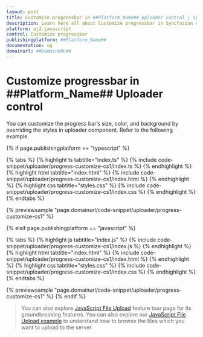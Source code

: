 ```yaml
---
layout: post
title: Customize progressbar in ##Platform_Name## Uploader control | Syncfusion
description: Learn here all about Customize progressbar in Syncfusion ##Platform_Name## Uploader control of Syncfusion Essential JS 2 and more.
platform: ej2-javascript
control: Customize progressbar 
publishingplatform: ##Platform_Name##
documentation: ug
domainurl: ##DomainURL##
---
```


# Customize progressbar in ##Platform_Name## Uploader control

You can customize the progress bar’s size, color, and background by overriding  the styles in uploader component. Refer to the following example.

{% if page.publishingplatform == "typescript" %}

 {% tabs %}
{% highlight ts tabtitle="index.ts" %}
{% include code-snippet/uploader/progress-customize-cs1/index.ts %}
{% endhighlight %}
{% highlight html tabtitle="index.html" %}
{% include code-snippet/uploader/progress-customize-cs1/index.html %}
{% endhighlight %}
{% highlight css tabtitle="styles.css" %}
{% include code-snippet/uploader/progress-customize-cs1/index.css %}
{% endhighlight %}
{% endtabs %}
        
{% previewsample "page.domainurl/code-snippet/uploader/progress-customize-cs1" %}

{% elsif page.publishingplatform == "javascript" %}

{% tabs %}
{% highlight js tabtitle="index.js" %}
{% include code-snippet/uploader/progress-customize-cs1/index.js %}
{% endhighlight %}
{% highlight html tabtitle="index.html" %}
{% include code-snippet/uploader/progress-customize-cs1/index.html %}
{% endhighlight %}
{% highlight css tabtitle="styles.css" %}
{% include code-snippet/uploader/progress-customize-cs1/index.css %}
{% endhighlight %}
{% endtabs %}

{% previewsample "page.domainurl/code-snippet/uploader/progress-customize-cs1" %}
{% endif %}

> You can also explore [JavaScript File Upload](https://www.syncfusion.com/javascript-ui-controls/js-file-upload) feature tour page for its groundbreaking features. You can also explore our [JavaScript File Upload example](https://ej2.syncfusion.com/demos/#/material/uploader/default.html) to understand how to browse the files which you want to upload to the server.